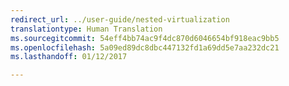 ```yaml
---
redirect_url: ../user-guide/nested-virtualization
translationtype: Human Translation
ms.sourcegitcommit: 54eff4bb74ac9f4dc870d6046654bf918eac9bb5
ms.openlocfilehash: 5a09ed89dc8dbc447132fd1a69dd5e7aa232dc21
ms.lasthandoff: 01/12/2017

---
```

